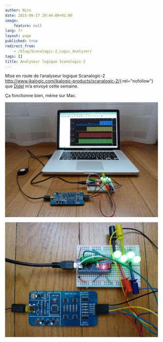 ```yaml
---
author: Nico
date: 2015-06-27 20:44:00+01:00
image:
    feature: null
lang: fr
layout: page
published: true
redirect_from:
    - /blog/Scanalogic-2_Logic_Analyzer/
tags: []
title: Analyseur logique Scanalogic-2
---
```


Mise en route de l’analyseur logique Scanalogic-2
<http://www.ikalogic.com/ikalogic-products/scanalogic-2/>{:rel="nofollow"}
que [Didel](https://www.didel.com/) m’a envoyé cette semaine.

Ça fonctionne bien, même sur Mac.

[![ouilogique.com – Scanalogic-2_Logic_Analyzer][img_1]][img_1]

[img_1]: ../files/2015-06-27-Scanalogic-2_Logic_Analyzer/images/Scanalogic-2_Logic_Analyzer_001.jpg

[![ouilogique.com – Scanalogic-2_Logic_Analyzer][img_2]][img_2]

[img_2]: ../files/2015-06-27-Scanalogic-2_Logic_Analyzer/images/Scanalogic-2_Logic_Analyzer_002.jpg

